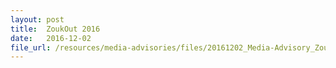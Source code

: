 ```yaml
---
layout: post
title:  ZoukOut 2016
date:   2016-12-02
file_url: /resources/media-advisories/files/20161202_Media-Advisory_ZoukOut_2016.pdf
---
```

